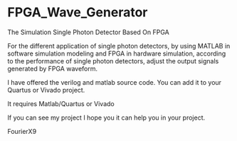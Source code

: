 # FPGA_Wave_Generator
The Simulation Single Photon Detector Based On FPGA

For the different application of single photon detectors, by using MATLAB in software simulation modeling and FPGA in
hardware simulation, according to the performance of single photon detectors, adjust the output signals generated by FPGA
waveform.

I have offered the verilog and matlab source code. You can add it to your Quartus or Vivado project.

It requires Matlab/Quartus or Vivado

If you can see my project I hope you it can help you in your project.

FourierX9
